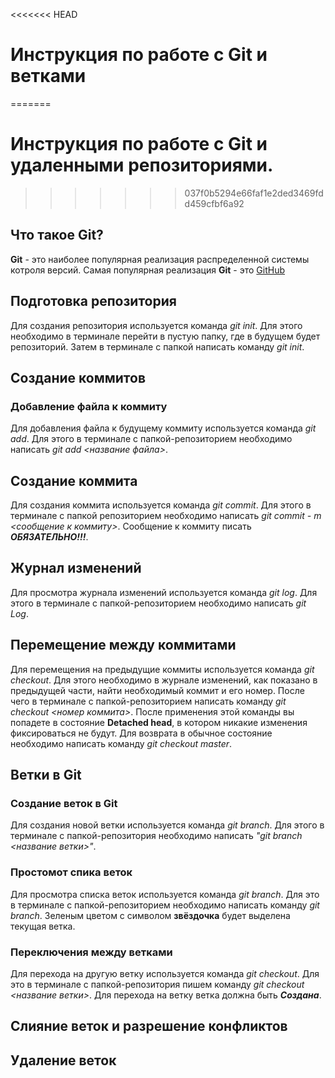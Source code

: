 <<<<<<< HEAD
# Инструкция по работе с Git и ветками
=======
# Инструкция по работе с Git и удаленными репозиториями.
>>>>>>> 037f0b5294e66faf1e2ded3469fdd459cfbf6a92

## Что такое Git?
**Git** - это наиболее популярная реализация распределенной системы котроля версий. Самая популярная реализация **Git** - это [GitHub](https://github.com/)

## Подготовка репозитория
Для создания репозитория используется команда *git init*. Для этого необходимо в терминале перейти в пустую папку, где в будущем будет репозиторий. Затем в терминале с папкой написать команду *git init*.

## Создание коммитов

### Добавление файла к коммиту
Для добавления файла к будущему коммиту используется команда *git add*. Для этого в терминале с папкой-репозиторием необходимо написать *git add <название файла>*. 

## Создание коммита
Для создания коммита используется команда *git commit*. Для этого в терминале с папкой репозиторием необходимо написать *git commit - m <сообщение к коммиту>*. Сообщение к коммиту писать ***ОБЯЗАТЕЛЬНО!!!***.

## Журнал изменений
Для просмотра журнала изменений используется команда *git log*. Для этого в терминале с папкой-репозиторием необходимо написать *git Log*.

## Перемещение между коммитами
Для перемещения на предыдущие коммиты используется команда *git checkout*. Для этого необходимо в журнале изменений, как показано в предыдущей части, найти необходимый коммит и его номер. После чего в терминале с папкой-репозиторием написать команду *git checkout <номер коммита>*. После применения этой команды вы попадете в состояние **Detached head**, в котором никакие изменения фиксироваться не будут. Для возврата в обычное состояние необходимо написать команду *git checkout master*.
  
## Ветки в Git
### Создание веток в Git
Для создания новой ветки используется команда *git branch*. Для этого в терминале с папкой-репозитория необходимо написать *"git branch <название ветки>"*.
### Простомот спика веток
Для просмотра списка веток используется команда *git branch*. Для это в терминале с папкой-репозиторием необходимо написать команду *git branch*. Зеленым цветом с символом **звёздочка** будет выделена текущая ветка.

### Переключения между ветками
Для перехода на другую ветку используется команда *git checkout*. Для это в терминале с папкой-репозитория пишем команду *git checkout <название ветки>*. Для перехода на ветку ветка должна быть ***Создана***.

## Слияние веток и разрешение конфликтов

## Удаление веток
